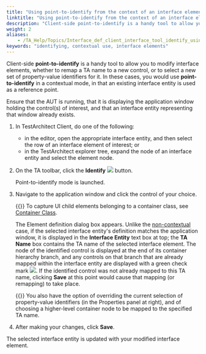 ```yaml
--- 
title: "Using point-to-identify from the context of an interface element"
linktitle: "Using point-to-identify from the context of an interface element"
description: "Client-side point-to-identify is a handy tool to allow you to modify interface elements, whether to remap a TA name to a new control, or to select a new set of property-value identifiers for it. In these cases, you would use point-to-identify in a contextual mode, in that an existing interface entity is used as a reference point."
weight: 2
aliases: 
    - /TA_Help/Topics/Interface_def_client_interface_tool_identify_using_identify.html
keywords: "identifying, contextual use, interface elements"
---
```


Client-side **point-to-identify** is a handy tool to allow you to modify interface elements, whether to remap a TA name to a new control, or to select a new set of property-value identifiers for it. In these cases, you would use **point-to-identify** in a contextual mode, in that an existing interface entity is used as a reference point.

Ensure that the AUT is running, that it is displaying the application window holding the control\(s\) of interest, and that an interface entity representing that window already exists.

1.  In TestArchitect Client, do one of the following:

    -   in the editor, open the appropriate interface entity, and then select the row of an interface element of interest; or
    -   in the TestArchitect explorer tree, expand the node of an interface entity and select the element node.
2.  On the TA toolbar, click the **Identify** ![](/images/TA_Help/Images/identify_btn.png) button.

    Point-to-identify mode is launched.

3.  Navigate to the application window and click the control of your choice.

    {{<tip>}} To capture UI child elements belonging to a container class, see [Container Class](/user-guide/interface-definitions/container-classes/).

    The Element definition dialog box appears. Unlike the [non-contextual](/user-guide/interface-definitions/interface-capturing-commands/point-to-identify-tool/non-contextual-use-of-client-side-point-to-identify) case, if the selected interface entity's definition matches the application window, it is displayed in the **Interface Entity** text box at top; the **TA Name** box contains the TA name of the selected interface element. The node of the identified control is displayed at the end of its container hierarchy branch, and any controls on that branch that are already mapped within the interface entity are displayed with a green check mark ![](/images/TA_Help/Images/ug_interface_definition45.png). If the identified control was not already mapped to this TA name, clicking **Save** at this point would cause that mapping \(or remapping\) to take place.

    {{<tip>}} You also have the option of overriding the current selection of property-value identifiers \(in the Properties panel at right\), and of choosing a higher-level container node to be mapped to the specified TA name.

4.  After making your changes, click **Save**.


The selected interface entity is updated with your modified interface element.




